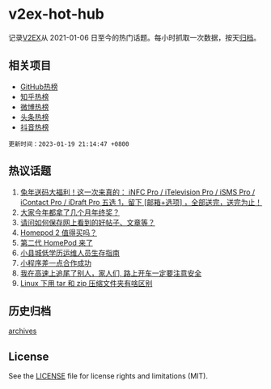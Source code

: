 # v2ex-hot-hub

 记录[V2EX](https://www.v2ex.com/)从 2021-01-06 日至今的热门话题。每小时抓取一次数据，按天[归档](archives)。
 
 ## 相关项目

- [GitHub热榜](https://github.com/it985/github-hot-hub)
- [知乎热榜](https://github.com/it985/zhihu-hot-hub)
- [微博热榜](https://github.com/it985/weibo-hot-hub)
- [头条热榜](https://github.com/it985/toutiao-hot-hub)
- [抖音热榜](https://github.com/it985/douyin-hot-hub)


 `更新时间：2023-01-19 21:14:47 +0800`

## 热议话题

1. [兔年送码大福利！这一次来真的： iNFC Pro / iTelevision Pro / iSMS Pro / iContact Pro / iDraft Pro 五选 1，留下 [邮箱+选项] ，全部送完，送完为止！](https://www.v2ex.com/t/909811)
1. [大家今年都拿了几个月年终奖？](https://www.v2ex.com/t/909860)
1. [请问如何保存网上看到的好帖子、文章等？](https://www.v2ex.com/t/909823)
1. [Homepod 2 值得买吗？](https://www.v2ex.com/t/909814)
1. [第二代 HomePod 来了](https://www.v2ex.com/t/909786)
1. [小县城低学历运维人员生存指南](https://www.v2ex.com/t/909824)
1. [小程序差一点合作成功](https://www.v2ex.com/t/909803)
1. [我在高速上追尾了别人，家人们, 路上开车一定要注意安全](https://www.v2ex.com/t/909810)
1. [Linux 下用 tar 和 zip 压缩文件夹有啥区别](https://www.v2ex.com/t/909851)

## 历史归档

[archives](archives)

## License

See the [LICENSE](LICENSE) file for license rights and limitations (MIT).
